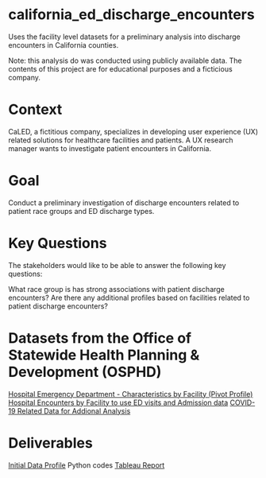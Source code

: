 # california_ed_discharge_encounters
Uses the facility level datasets for a preliminary analysis into discharge encounters in California counties.

Note: this analysis do was conducted using publicly available data. The contents of this project are for educational purposes and a ficticious company.

# Context
CaLED, a fictitious company, specializes in developing user experience (UX) related solutions for healthcare facilities and patients. A UX research manager wants to investigate patient encounters in California. 

# Goal
Conduct a preliminary investigation of discharge encounters related to patient race groups and ED discharge types.


# Key Questions
The stakeholders would like to be able to answer the following key questions:

What race group is has strong associations with patient discharge encounters?
Are there any additional profiles based on facilities related to patient discharge encounters?


# Datasets from the Office of Statewide Health Planning & Development (OSPHD)
[Hospital Emergency Department - Characteristics by Facility (Pivot Profile)](https://data.chhs.ca.gov/dataset/hospital-emergency-department-characteristics-by-facility-pivot-profile)
[Hospital Encounters by Facility to use ED visits and Admission data](https://data.chhs.ca.gov/dataset/hospital-emergency-department-encounters-by-facility/resource/eb592e95-d6bd-4ec7-9493-840978188c88)
[COVID-19 Related Data for Addional Analysis](https://data.ca.gov/dataset/covid-19-time-series-metrics-by-county-and-state1/resource/6a1aaf21-2a2c-466b-8738-222aaceaa168)


# Deliverables
  [Initial Data Profile]()
  Python codes
  [Tableau Report]()
